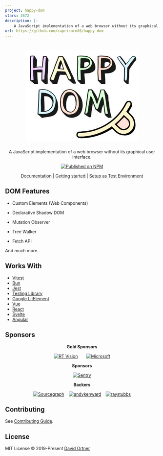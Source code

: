 ```yaml
---
project: happy-dom
stars: 3672
description: |-
    A JavaScript implementation of a web browser without its graphical user interface
url: https://github.com/capricorn86/happy-dom
---
```



<h1 align="center">
    <img alt="Happy DOM Logo" src="https://github.com/capricorn86/happy-dom/raw/master/docs/happy-dom-logo.jpg" />
</h1>
<p align="center">
    A JavaScript implementation of a web browser without its graphical user interface.
</p>

<p align="center">
    <a href="https://www.npmjs.com/package/happy-dom">
        <img alt="Published on NPM" src="https://img.shields.io/npm/v/happy-dom.svg">
    </a>
</p>

<p align="center">
    <a href="https://github.com/capricorn86/happy-dom/wiki/">Documentation</a> | <a href="https://github.com/capricorn86/happy-dom/wiki/Getting-started">Getting started</a> | <a href="https://github.com/capricorn86/happy-dom/wiki/Setup-as-Test-Environment">Setup as Test Environment</a>
</p>

## DOM Features

- Custom Elements (Web Components)

- Declarative Shadow DOM

- Mutation Observer

- Tree Walker

- Fetch API

And much more..

## Works With

 - [Vitest](https://vitest.dev/)
 - [Bun](https://bun.sh)
 - [Jest](https://jestjs.io/)
 - [Testing Library](https://testing-library.com/)
 - [Google LitElement](https://lit.dev/)
 - [Vue](https://vuejs.org/)
 - [React](https://reactjs.org)
 - [Svelte](https://svelte.dev/)
 - [Angular](https://angular.io/)

## Sponsors

<p align="center"><b>Gold Sponsors</b></p>

<p align="center">
    <a href="https://rtvision.com"><img alt="RT Vision" width="100px" src="https://avatars.githubusercontent.com/u/8292810?s=200&v=4"></a>
    &nbsp;&nbsp;&nbsp;&nbsp;&nbsp;
    <a href="https://opensource.microsoft.com"><img alt="Microsoft" width="100px" src="https://avatars.githubusercontent.com/u/6154722?s=200&v=4"></a>
</p>

<p align="center"><b>Sponsors</b></p>

<p align="center"><a href="https://sentry.io/"><img alt="Sentry" width="50px" src="https://avatars.githubusercontent.com/u/1396951?s=200&v=4"></a></p>

<p align="center"><b>Backers</b></p>

<p align="center">
    <a href="https://sourcegraph.com/"><img alt="Sourcegraph" src="https://images.weserv.nl/?url=avatars.githubusercontent.com/u/3979584?v=4&h=40&w=40&fit=cover&mask=circle&maxage=7d"></a>
    &nbsp;&nbsp;
    <a href="https://github.com/andykenward"><img alt="andykenward" src="https://images.weserv.nl/?url=avatars.githubusercontent.com/u/4893048?v=4&h=40&w=40&fit=cover&mask=circle&maxage=7d"></a>
    &nbsp;&nbsp;
    <a href="https://github.com/raystubbs"><img alt="raystubbs" src="https://images.weserv.nl/?url=avatars.githubusercontent.com/u/7083791?v=4&h=40&w=40&fit=cover&mask=circle&maxage=7d"></a>
</p>

## Contributing

See [Contributing Guide](https://github.com/capricorn86/happy-dom/blob/master/docs/contributing.md).

## License

MIT License © 2019-Present [David Ortner](https://github.com/capricorn86)

